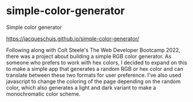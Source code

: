 # simple-color-generator
Simple color generator

https://jacqueschuis.github.io/simple-color-generator/

Following along with Colt Steele's The Web Developer Bootcamp 2022, there was a project about building a simple RGB color generator. As someone who prefers to work with hex colors, I decided to expand on this to make a simple app that generates a random RGB or hex color and can translate between these two formats for user preference. I've also used javascript to change the coloring of the page depending on the random color, which also generates a light and dark variant to make a monochromatic color scheme.
